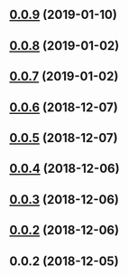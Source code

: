 ## [0.0.9](https://github.com/kuaizi-co/vue-cli-plugin-auto-router/compare/v0.0.8...v0.0.9) (2019-01-10)



## [0.0.8](https://github.com/kuaizi-co/vue-cli-plugin-auto-router/compare/v0.0.7...v0.0.8) (2019-01-02)



## [0.0.7](https://github.com/kuaizi-co/vue-cli-plugin-auto-router/compare/v0.0.6...v0.0.7) (2019-01-02)



## [0.0.6](https://github.com/kuaizi-co/vue-cli-plugin-auto-router/compare/v0.0.5...v0.0.6) (2018-12-07)



## [0.0.5](https://github.com/kuaizi-co/vue-cli-plugin-auto-router/compare/v0.0.4...v0.0.5) (2018-12-07)



## [0.0.4](https://github.com/kuaizi-co/vue-cli-plugin-auto-router/compare/v0.0.3...v0.0.4) (2018-12-06)



## [0.0.3](https://github.com/kuaizi-co/vue-cli-plugin-auto-router/compare/v0.0.1...v0.0.3) (2018-12-06)



## [0.0.2](https://github.com/kuaizi-co/vue-cli-plugin-auto-router/compare/v0.0.1...v0.0.2) (2018-12-06)



## 0.0.2 (2018-12-05)



